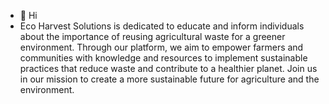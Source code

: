 - 👋 Hi
- Eco Harvest Solutions is dedicated to educate and inform individuals about the importance of reusing
agricultural waste for a greener environment. Through our platform, we aim to empower farmers and
communities with knowledge and resources to implement sustainable practices that reduce waste and
contribute to a healthier planet. Join us in our mission to create a more sustainable future for agriculture and
the environment.
